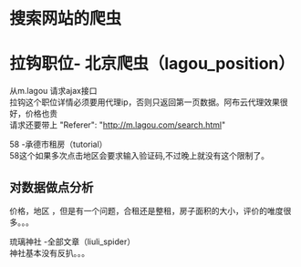 # 搜索网站的爬虫  
# 拉钩职位- 北京爬虫（lagou_position）  
从m.lagou 请求ajax接口  
拉钩这个职位详情必须要用代理ip，否则只返回第一页数据。阿布云代理效果很好，价格也贵  
请求还要带上 "Referer": "http://m.lagou.com/search.html"  

58 -承德市租房（tutorial）  
58这个如果多次点击地区会要求输入验证码,不过晚上就没有这个限制了。  
## 对数据做点分析
价格，地区 ，但是有一个问题，合租还是整租，房子面积的大小，评价的唯度很多。。。

琉璃神社 -全部文章（liuli_spider）  
神社基本没有反扒。。。  


